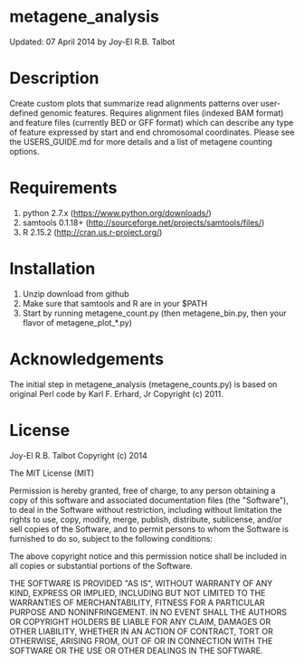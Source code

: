 metagene_analysis 
=================
Updated: 07 April 2014 by Joy-El R.B. Talbot

Description
===========
Create custom plots that summarize read alignments patterns over user-defined
genomic features. Requires alignment files (indexed BAM format) and feature files
(currently BED or GFF format) which can describe any type of feature expressed
by start and end chromosomal coordinates. Please see the USERS_GUIDE.md for 
more details and a list of metagene counting options.

Requirements
============
1. python 2.7.x (https://www.python.org/downloads/)
2. samtools 0.1.18+ (http://sourceforge.net/projects/samtools/files/)
3. R 2.15.2 (http://cran.us.r-project.org/)

Installation
============
1. Unzip download from github
2. Make sure that samtools and R are in your $PATH
3. Start by running metagene_count.py (then metagene_bin.py, then your flavor of metagene_plot_*.py)

Acknowledgements
================
The initial step in metagene_analysis (metagene_counts.py) is based on 
original Perl code by Karl F. Erhard, Jr Copyright (c) 2011.

License
=======
Joy-El R.B. Talbot Copyright (c) 2014

The MIT License (MIT)

Permission is hereby granted, free of charge, to any person obtaining a copy
of this software and associated documentation files (the "Software"), to deal
in the Software without restriction, including without limitation the rights
to use, copy, modify, merge, publish, distribute, sublicense, and/or sell
copies of the Software, and to permit persons to whom the Software is
furnished to do so, subject to the following conditions:

The above copyright notice and this permission notice shall be included in
all copies or substantial portions of the Software.

THE SOFTWARE IS PROVIDED "AS IS", WITHOUT WARRANTY OF ANY KIND, EXPRESS OR
IMPLIED, INCLUDING BUT NOT LIMITED TO THE WARRANTIES OF MERCHANTABILITY,
FITNESS FOR A PARTICULAR PURPOSE AND NONINFRINGEMENT. IN NO EVENT SHALL THE
AUTHORS OR COPYRIGHT HOLDERS BE LIABLE FOR ANY CLAIM, DAMAGES OR OTHER
LIABILITY, WHETHER IN AN ACTION OF CONTRACT, TORT OR OTHERWISE, ARISING FROM,
OUT OF OR IN CONNECTION WITH THE SOFTWARE OR THE USE OR OTHER DEALINGS IN
THE SOFTWARE.
